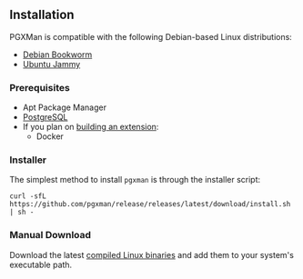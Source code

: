 ## Installation

PGXMan is compatible with the following Debian-based Linux distributions:

- [Debian Bookworm](https://www.debian.org/releases/bookworm)
- [Ubuntu Jammy](https://releases.ubuntu.com/jammy)

### Prerequisites

- Apt Package Manager
- [PostgreSQL](installing_postgres.md)
- If you plan on [building an extension](building_an_extension.md):
  - Docker

### Installer

The simplest method to install `pgxman` is through the installer script:

```console
curl -sfL https://github.com/pgxman/release/releases/latest/download/install.sh | sh -
```

### Manual Download

Download the latest [compiled Linux
binaries](https://github.com/pgxman/release/releases/) and add them to your
system's executable path.
